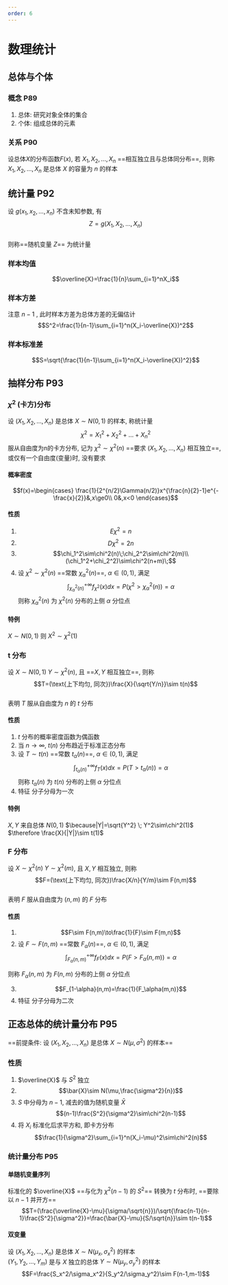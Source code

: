 ```yaml
---
order: 6
---
```


# 数理统计
## 总体与个体
### 概念 P89
1. 总体: 研究对象全体的集合
2. 个体: 组成总体的元素
### 关系 P90
设总体$X$的分布函数$F(x)$, 若 $X_1,X_2,...,X_n$ ==相互独立且与总体同分布==, 则称 $X_1,X_2,...,X_n$ 是总体 $X$ 的容量为 $n$ 的样本
## 统计量 P92
设 $g(x_1,x_2,...,x_n)$ 不含未知参数, 有   
$$Z=g(X_1,X_2,...,X_n)$$   
则称==随机变量 $Z$== 为统计量  
### 样本均值
$$\overline{X}=\frac{1}{n}\sum_{i=1}^nX_i$$
### 样本方差
注意 $n-1$ , 此时样本方差为总体方差的无偏估计
$$S^2=\frac{1}{n-1}\sum_{i=1}^n(X_i-\overline{X})^2$$
### 样本标准差
$$S=\sqrt{\frac{1}{n-1}\sum_{i=1}^n(X_i-\overline{X})^2}$$
## 抽样分布 P93
### $\chi^2$ (卡方)分布
设 $(X_1,X_2,...,X_n)$ 是总体 $X\sim N(0,1)$ 的样本, 称统计量
$$\chi^2=X_1^2+X_2^2+...+X_n^2$$
服从自由度为n的卡方分布, 记为 $\chi^2\sim\chi^2(n)$
==要求 $(X_1,X_2,...,X_n)$ 相互独立==, 或仅有一个自由度(变量)时, 没有要求
#### 概率密度
$$f(x)=\begin{cases}
\frac{1}{2^{n/2}\Gamma(n/2)}x^{\frac{n}{2}-1}e^{-\frac{x}{2}}&,x\ge0\\
0&,x<0
\end{cases}$$
#### 性质
1. $$E\chi^2=n$$
2. $$D\chi^2=2n$$
3. $$\chi_1^2\sim\chi^2(n)\;\chi_2^2\sim\chi^2(m)\\(\chi_1^2+\chi_2^2)\sim\chi^2(n+m)\;$$
4. 设 $\chi^2\sim\chi^2(n)$ ==常数 $\chi^2_\alpha(n)$==, $\alpha\in(0,1)$, 满足
$$\int_{\chi^2_\alpha(n)}^{+\infty}f_{\chi^2}(x)dx=P(\chi^2>\chi^2_\alpha(n))=\alpha$$
则称 $\chi^2_\alpha(n)$ 为 $\chi^2(n)$ 分布的上侧 $\alpha$ 分位点
#### 特例
$X\sim N(0,1)$ 则 $X^2\sim\chi^2(1)$
### t 分布
设 $X\sim N(0,1)\;Y\sim\chi^2(n)$, 且 ==$X,Y$ 相互独立==, 则称   
$$T=(\text{上下均匀, 同次})\frac{X}{\sqrt{Y/n}}\sim t(n)$$  
表明 $T$ 服从自由度为 $n$ 的 $t$ 分布  
#### 性质
1. $t$ 分布的概率密度函数为偶函数
2. 当 $n\to\infty$, $t(n)$ 分布趋近于标准正态分布
3. 设 $T\sim t(n)$ ==常数 $t_\alpha(n)$==, $\alpha\in(0,1)$, 满足
$$\int_{t_\alpha(n)}^{+\infty}f_{T}(x)dx=P(T>t_\alpha(n))=\alpha$$
则称 $t_\alpha(n)$ 为 $t(n)$ 分布的上侧 $\alpha$ 分位点
4. 特征 分子分母为一次
#### 特例
$X,Y$ 来自总体 $N(0,1)$
$\because|Y|=\sqrt{Y^2} \; Y^2\sim\chi^2(1)$
$\therefore \frac{X}{|Y|}\sim t(1)$
### F 分布
设 $X\sim\chi^2(n)\;Y\sim\chi^2(m)$, 且 $X,Y$ 相互独立, 则称  
$$F=(\text{上下均匀, 同次})\frac{X/n}{Y/m}\sim F(n,m)$$  
表明 $F$ 服从自由度为 $(n,m)$ 的 $F$ 分布  
#### 性质
1. $$F\sim F(n,m)\to\frac{1}{F}\sim F(m,n)$$
2. 设 $F\sim F(n,m)$ ==常数 $F_\alpha(n)$==, $\alpha\in(0,1)$, 满足
$$\int_{F_\alpha(n,m)}^{+\infty}f_{F}(x)dx=P(F>F_\alpha(n,m))=\alpha$$

则称 $F_\alpha(n,m)$ 为 $F(n,m)$ 分布的上侧 $\alpha$ 分位点

3. $$F_{1-\alpha}(n,m)=\frac{1}{F_\alpha(m,n)}$$
4. 特征 分子分母为二次
## 正态总体的统计量分布 P95
==前提条件: 设 $(X_1,X_2,...,X_n)$ 是总体 $X\sim N(\mu, \sigma^2)$ 的样本==
### 性质
1. $\overline{X}$ 与 $S^2$ 独立
2. $$\bar{X}\sim N(\mu,\frac{\sigma^2}{n})$$
3. $S$ 中分母为 $n-1$, 减去的值为随机变量 $\bar{X}$
$$(n-1)\frac{S^2}{\sigma^2}\sim\chi^2(n-1)$$
4. 将 $X_i$ 标准化后求平方和, 即卡方分布
$$\frac{1}{\sigma^2}\sum_{i=1}^n(X_i-\mu)^2\sim\chi^2(n)$$
### 统计量分布 P95
#### 单随机变量序列
标准化的 $\overline{X}$ ==与化为 $\chi^2(n-1)$ 的 $S^2$== 转换为 $t$ 分布时, ==要除以 $n-1$ 并开方==
$$T=(\frac{\overline{X}-\mu}{\sigma/\sqrt{n}})/\sqrt{\frac{n-1}{n-1}\frac{S^2}{\sigma^2}}=\frac{\bar{X}-\mu}{S/\sqrt{n}}\sim t(n-1)$$
#### 双变量
设 $(X_1,X_2,...,X_n)$ 是总体 $X\sim N(\mu_x, \sigma_x^2)$ 的样本  
$(Y_1,Y_2,...,Y_m)$ 是与 $X$ 独立的总体 $Y\sim N(\mu_y, \sigma_y^2)$ 的样本  
$$F=\frac{S_x^2/\sigma_x^2}{S_y^2/\sigma_y^2}\sim F(n-1,m-1)$$